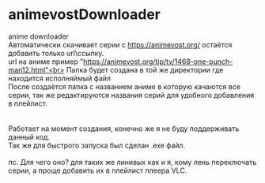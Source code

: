 
# animevostDownloader<br>  
anime downloader<br>
Автоматически скачивает серии с https://animevost.org/ остаётся добавить только url\ссылку. <br>
url на аниме пример "https://animevost.org/tip/tv/1468-one-punch-man12.html"<br>
Папка будет создана в той же директории где находится исполняймый файл<br>
После создаётся папка с названием аниме в которую качаются все серии, так же редактируются названия серий для удобного добавления в плейлист. <br>
<br>
<br>
Работает на момент создания, конечно же я не буду поддерживать данный код.<br>
Так же для быстрого запуска был сделан .exe файл.<br>
<br>
пс. Для чего оно? для таких же линивых как и я, кому лень переключать серии, а проще добавить их в плейлист плеера VLC. <br>
